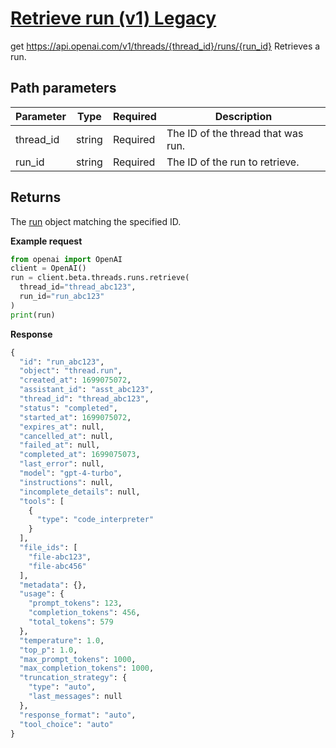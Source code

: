 # [Retrieve run (v1) Legacy](/docs/api-reference/runs-v1/getRun)
get https://api.openai.com/v1/threads/{thread_id}/runs/{run_id} 
Retrieves a run. 
## Path parameters 
| Parameter | Type   | Required | Description|
| --- | --- | --- | --- |
| thread_id | string | Required | The ID of the                   thread that was                   run.| 
| run_id | string | Required | The ID of the run to retrieve.| 
## Returns 
The [run](/docs/api-reference/runs-v1/object) object
                matching the specified ID. 

**Example request**
```python
from openai import OpenAI
client = OpenAI()
run = client.beta.threads.runs.retrieve(
  thread_id="thread_abc123",
  run_id="run_abc123"
)
print(run)
```

**Response**
```python
{
  "id": "run_abc123",
  "object": "thread.run",
  "created_at": 1699075072,
  "assistant_id": "asst_abc123",
  "thread_id": "thread_abc123",
  "status": "completed",
  "started_at": 1699075072,
  "expires_at": null,
  "cancelled_at": null,
  "failed_at": null,
  "completed_at": 1699075073,
  "last_error": null,
  "model": "gpt-4-turbo",
  "instructions": null,
  "incomplete_details": null,
  "tools": [
    {
      "type": "code_interpreter"
    }
  ],
  "file_ids": [
    "file-abc123",
    "file-abc456"
  ],
  "metadata": {},
  "usage": {
    "prompt_tokens": 123,
    "completion_tokens": 456,
    "total_tokens": 579
  },
  "temperature": 1.0,
  "top_p": 1.0,
  "max_prompt_tokens": 1000,
  "max_completion_tokens": 1000,
  "truncation_strategy": {
    "type": "auto",
    "last_messages": null
  },
  "response_format": "auto",
  "tool_choice": "auto"
}
```
